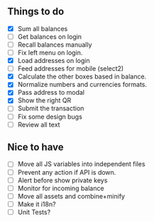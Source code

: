 ## Things to do

- [x] Sum all balances
- [ ] Get balances on login
- [ ] Recall balances manually
- [ ] Fix left menu on login.
- [x] Load addresses on login
- [ ] Feed addresses for mobile (select2)
- [x] Calculate the other boxes based in balance.
- [x] Normalize numbers and currencies formats.
- [x] Pass address to modal
- [x] Show the right QR
- [ ] Submit the transaction
- [ ] Fix some design bugs
- [ ] Review all text

## Nice to have
- [ ] Move all JS variables into independent files
- [ ] Prevent any action if API is down.
- [ ] Alert before show private keys
- [ ] Monitor for incoming balance
- [ ] Move all assets and combine+minify
- [ ] Make it i18n?
- [ ] Unit Tests?